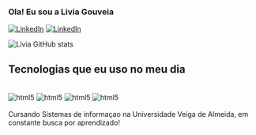 ### Ola! Eu sou a Livia Gouveia 

[![LinkedIn](https://img.shields.io/badge/LinkedIn-0077B5?style=for-the-badge&logo=linkedin&logoColor=white)](https://www.linkedin.com/in/livia-gouveia-82a4a3246/)
[![LinkedIn](https://img.shields.io/badge/Gmail-D14836?style=for-the-badge&logo=gmail&logoColor=white)](mailto:gouveialivia731@gmail.com)

![Livia GitHub stats](https://github-readme-stats.vercel.app/api?username=liviadegv&show_icons=true&theme=radical)

## Tecnologias que eu uso no meu dia 
<div style="display: inline_block"><br/>
<img align="center" alt="html5" src="https://img.shields.io/badge/HTML-239120?style=for-the-badge&logo=html5&logoColor=white" />
<img align="center" alt="html5" src="https://img.shields.io/badge/CSS-239120?&style=for-the-badge&logo=css3&logoColor=white" />  
<img align="center" alt="html5" src="https://img.shields.io/badge/Python-14354C?style=for-the-badge&logo=python&logoColor=white" /> 
<img align="center" alt="html5" src="https://img.shields.io/badge/Windows-0078D6?style=for-the-badge&logo=windows&logoColor=white" /> 
  
</div> <br/>
Cursando Sistemas de informaçao na Universidade Veiga de Almeida, em constante busca por aprendizado!
